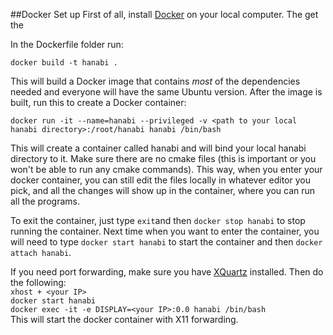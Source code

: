 ##Docker Set up
First of all, install [Docker](https://www.docker.com) on your local computer. The get the 

In the Dockerfile folder run:   
```
docker build -t hanabi .
```  
This will build a Docker image that contains *most* of the dependencies needed and everyone will have the same Ubuntu version. After the image is built, run this to create a Docker container:  
```
docker run -it --name=hanabi --privileged -v <path to your local hanabi directory>:/root/hanabi hanabi /bin/bash
```  
This will create a container called hanabi and will bind your local hanabi directory to it. Make sure there are no cmake files (this is important or you won't be able to run any cmake commands). This way, when you enter your docker container, you can still edit the files locally in whatever editor you pick, and all the changes will show up in the container, where you can run all the programs. 

To exit the container, just type ```exit```and then ```docker stop hanabi``` to stop running the container. Next time when you want to enter the container, you will need to type ```docker start hanabi``` to start the container and then ```docker attach hanabi```.

If you need port forwarding, make sure you have [XQuartz](https://www.xquartz.org) installed. Then do the following:  
```xhost + <your IP>```   
```docker start hanabi```  
```docker exec -it -e DISPLAY=<your IP>:0.0 hanabi /bin/bash```  
This will start the docker container with X11 forwarding.







